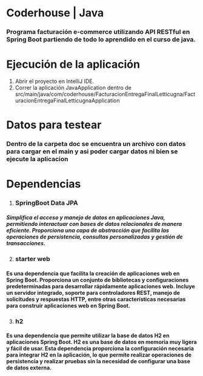 # Coderhouse | Java<br>
### Programa facturación e-commerce utilizando  API RESTful en Spring Boot partiendo de todo lo aprendido en el curso de java.<br>

# Ejecución de la aplicación<br>
1. Abrir el proyecto en IntelliJ IDE.<br>
2. Correr la aplicación JavaApplication dentro de src/main/java/com/coderhouse/FacturacionEntregaFinalLetticugna/FacturacionEntregaFinalLetticugnaApplication<br>

# Datos para testear<br>
### Dentro de la carpeta doc se encuentra un archivo con datos para cargar en el main y asi poder cargar datos ni bien se ejecute la aplicacion 

# Dependencias<br>
1. ### SpringBoot Data JPA<br>
##### Simplifica el acceso y manejo de datos en aplicaciones Java, permitiendo interactuar con bases de datos relacionales de manera eficiente. Proporciona una capa de abstracción que facilita las operaciones de persistencia, consultas personalizadas y gestión de transacciones.<br>

2. ### starter web<br>
#### Es una dependencia que facilita la creación de aplicaciones web en Spring Boot. Proporciona un conjunto de bibliotecas y configuraciones predeterminadas para desarrollar rápidamente aplicaciones web. Incluye un servidor integrado, soporte para controladores REST, manejo de solicitudes y respuestas HTTP, entre otras características necesarias para construir aplicaciones web en Spring Boot.<br>

3. ### h2 <br>
#### Es una dependencia que permite utilizar la base de datos H2 en aplicaciones Spring Boot. H2 es una base de datos en memoria muy ligera y fácil de usar. Esta dependencia proporciona la configuración necesaria para integrar H2 en la aplicación, lo que permite realizar operaciones de persistencia y realizar pruebas sin la necesidad de configurar una base de datos externa.<br>